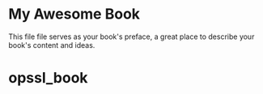# My Awesome Book

This file file serves as your book's preface, a great place to describe your book's content and ideas.
# opssl_book
